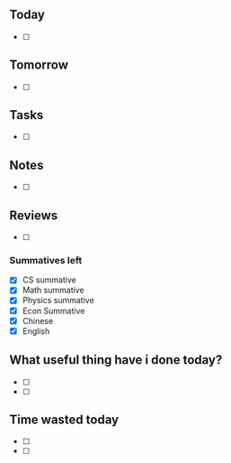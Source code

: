 
## Today
- [ ] 

## Tomorrow
- [ ] 

## Tasks
- [ ] 

## Notes
- [ ] 

## Reviews
- [ ] 

### Summatives left
- [x] CS summative
- [x] Math summative
- [x] Physics summative
- [x] Econ Summative
- [x] Chinese
- [x] English

## What useful thing have i done today?
- [ ] 
- [ ] 

## Time wasted today
- [ ] 
- [ ] 
